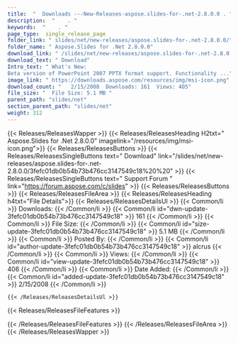 ```yaml
---
title:  "  Downloads ---New-Releases-aspose.slides-for-.net-2.8.0.0 . " 
description:  "    . " 
keywords:  "    . " 
page_type:  single_release_page
folder_link: " slides/net/new-releases/aspose.slides-for-.net-2.8.0.0/"
folder_name: " Aspose.Slides for .Net 2.8.0.0"
download_link: " /slides/net/new-releases/aspose.slides-for-.net-2.8.0.0/3fefc01db0b54b73b476cc3147549c18"
download_text: " Download"
Intro_text: " What's New:
Beta version of PowerPoint 2007 PPTX format support. Functionality ..."
image_link: " https://downloads.aspose.com/resources/img/msi-icon.png"
download_count: "   2/15/2008  Downloads: 161  Views: 405"
file_size: "  File Size: 5.1 MB "
parent_path: "slides/net"
section_parent_path: "slides/net"
weight: 312 
---
```


{{< Releases/ReleasesWapper >}}
  {{< Releases/ReleasesHeading H2txt=" Aspose.Slides for .Net 2.8.0.0" imagelink="/resources/img/msi-icon.png">}}
  {{< Releases/ReleasesButtons >}}
    {{< Releases/ReleasesSingleButtons text=" Download" link="/slides/net/new-releases/aspose.slides-for-.net-2.8.0.0/3fefc01db0b54b73b476cc3147549c18%20%20" >}}
    {{< Releases/ReleasesSingleButtons text=" Support Forum " link="https://forum.aspose.com/c/slides" >}}
  {{< Releases/ReleasesButtons >}}
  {{< Releases/ReleasesFileArea >}}
    {{< Releases/ReleasesHeading h4txt="File Details">}}
    {{< Releases/ReleasesDetailsUl >}}
            {{< Common/li  >}} Downloads: {{< /Common/li >}} 
      {{< Common/li id="dwn-update-3fefc01db0b54b73b476cc3147549c18" >}} 161 {{< /Common/li >}} 
      {{< Common/li  >}} File Size: {{< /Common/li >}} 
      {{< Common/li id="size-update-3fefc01db0b54b73b476cc3147549c18" >}} 5.1 MB {{< /Common/li >}} 
      {{< Common/li  >}} Posted By: {{< /Common/li >}} 
      {{< Common/li id="author-update-3fefc01db0b54b73b476cc3147549c18" >}} alcrus {{< /Common/li >}} 
      {{< Common/li  >}} Views: {{< /Common/li >}} 
      {{< Common/li id="view-update-3fefc01db0b54b73b476cc3147549c18" >}} 406 {{< /Common/li >}} 
      {{< Common/li  >}} Date Added: {{< /Common/li >}} 
      {{< Common/li id="added-update-3fefc01db0b54b73b476cc3147549c18" >}} 2/15/2008 {{< /Common/li >}} 

    {{< /Releases/ReleasesDetailsUl >}}

  {{< Releases/ReleasesFileFeatures >}}
      
  {{< /Releases/ReleasesFileFeatures >}}
 {{< /Releases/ReleasesFileArea >}}
{{< /Releases/ReleasesWapper >}}


